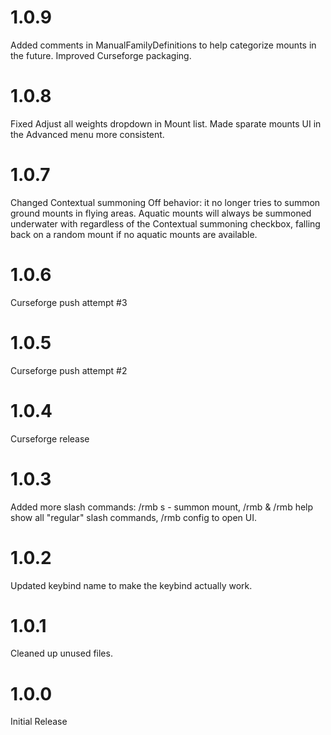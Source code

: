 # 1.0.9
Added comments in ManualFamilyDefinitions to help categorize mounts in the future.
Improved Curseforge packaging.

# 1.0.8
Fixed Adjust all weights dropdown in Mount list.
Made sparate mounts UI in the Advanced menu more consistent.

# 1.0.7
Changed Contextual summoning Off behavior: it no longer tries to summon ground mounts in flying areas.
Aquatic mounts will always be summoned underwater with regardless of the Contextual summoning checkbox, falling back on a random mount if no aquatic mounts are available.

# 1.0.6
Curseforge push attempt #3

# 1.0.5
Curseforge push attempt #2

# 1.0.4
Curseforge release

# 1.0.3
Added more slash commands: /rmb s - summon mount, /rmb & /rmb help show all "regular" slash commands, /rmb config to open UI.

# 1.0.2
Updated keybind name to make the keybind actually work.

# 1.0.1
Cleaned up unused files.

# 1.0.0
Initial Release